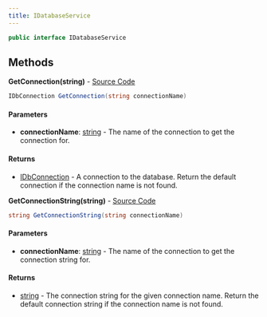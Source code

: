 ```yaml
---
title: IDatabaseService
---
```


```csharp
public interface IDatabaseService
```

## Methods

**GetConnection(string)** - [Source Code](https://github.com/swiftly-solution/swiftlys2/blob/master/managed/src/SwiftlyS2.Shared/Modules/Database/IDatabaseService.cs#L19)

```csharp
IDbConnection GetConnection(string connectionName)
```

#### Parameters

- **connectionName**: [string](https://learn.microsoft.com/dotnet/api/system.string) - The name of the connection to get the connection for.

#### Returns

- [IDbConnection](https://learn.microsoft.com/dotnet/api/system.data.idbconnection) - A connection to the database. Return the default connection if the connection name is not found.

**GetConnectionString(string)** - [Source Code](https://github.com/swiftly-solution/swiftlys2/blob/master/managed/src/SwiftlyS2.Shared/Modules/Database/IDatabaseService.cs#L12)

```csharp
string GetConnectionString(string connectionName)
```

#### Parameters

- **connectionName**: [string](https://learn.microsoft.com/dotnet/api/system.string) - The name of the connection to get the connection string for.

#### Returns

- [string](https://learn.microsoft.com/dotnet/api/system.string) - The connection string for the given connection name. Return the default connection string if the connection name is not found.

